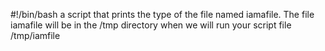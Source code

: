#!/bin/bash
a script that prints the type of the file named iamafile. The file iamafile will be in the /tmp directory when we will run your script
file /tmp/iamfile
